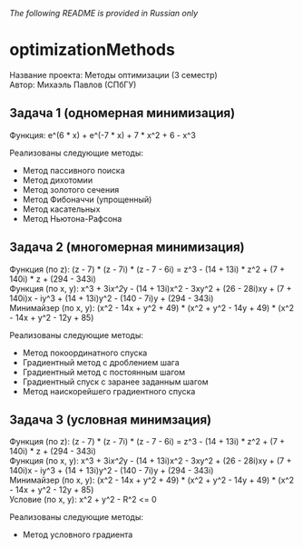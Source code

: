 *The following README is provided in Russian only*
# optimizationMethods
Название проекта: Методы оптимизации (3 семестр)  
Автор: Михаэль Павлов (СПбГУ)
## Задача 1 (одномерная минимизация)
Функция: e^(6 * x) + e^(-7 * x) + 7 * x^2 + 6 - x^3  

Реализованы следующие методы:
- Метод пассивного поиска
- Метод дихотомии
- Метод золотого сечения
- Метод Фибоначчи (упрощенный)
- Метод касательных
- Метод Ньютона-Рафсона
## Задача 2 (многомерная минимизация)
Функция (по z): (z - 7) * (z - 7i) * (z - 7 - 6i) = z^3 - (14 + 13i) * z^2 + (7 + 140i) * z + (294 - 343i)  
Функция (по x, y): x^3 + 3i*x^2*y - (14 + 13i)x^2 - 3xy^2 + (26 - 28i)xy + (7 + 140i)x - iy^3 + (14 + 13i)y^2 - (140 - 7i)y + (294 - 343i)  
Минимайзер (по х, у): (x^2 - 14x + y^2 + 49) * (x^2 + y^2 - 14y + 49) * (x^2 - 14x + y^2 - 12y + 85) 

Реализованы следующие методы:
- Метод покоординатного спуска
- Градиентный метод с дроблением шага
- Градиентный метод с постоянным шагом
- Градиентный спуск с заранее заданным шагом
- Метод наискорейшего градиентного спуска
## Задача 3 (условная минимзация)
Функция (по z): (z - 7) * (z - 7i) * (z - 7 - 6i) = z^3 - (14 + 13i) * z^2 + (7 + 140i) * z + (294 - 343i)  
Функция (по x, y): x^3 + 3i*x^2*y - (14 + 13i)x^2 - 3xy^2 + (26 - 28i)xy + (7 + 140i)x - iy^3 + (14 + 13i)y^2 - (140 - 7i)y + (294 - 343i)  
Минимайзер (по х, у): (x^2 - 14x + y^2 + 49) * (x^2 + y^2 - 14y + 49) * (x^2 - 14x + y^2 - 12y + 85)  
Условие (по х, у): x^2 + y^2 - R^2 <= 0  

Реализованы следующие методы:
- Метод условного градиента
